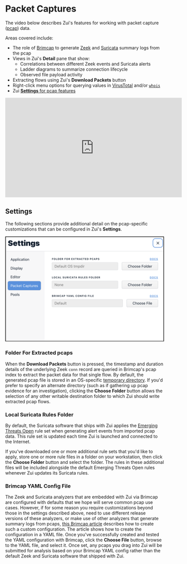 # Packet Captures

The video below describes Zui's features for working with packet capture
([pcap](https://en.wikipedia.org/wiki/Pcap)) data.

Areas covered include:
* The role of [Brimcap](https://github.com/brimdata/brimcap) to generate [Zeek](https://zeek.org/) and [Suricata](https://suricata.io/) summary logs from the pcap
* Views in Zui's **Detail** pane that show:
   * Correlations between different Zeek events and Suricata alerts
   * Ladder diagrams to summarize connection lifecycle
   * Observed file payload activity
* Extracting flows using Zui's **Download Packets** button
* Right-click menu options for querying values in [VirusTotal](https://www.virustotal.com/) and/or [`whois`](https://en.wikipedia.org/wiki/WHOIS)
* Zui [**Settings** for pcap features](#settings)

<iframe width="560" height="315" src="https://www.youtube.com/embed/eMzljqxASVA?si=GQnKRCpKLjc1SUAq" title="YouTube video player" frameborder="0" allow="accelerometer; autoplay; clipboard-write; encrypted-media; gyroscope; picture-in-picture; web-share" referrerpolicy="strict-origin-when-cross-origin" allowfullscreen></iframe>

## Settings

The following sections provide additional detail on the pcap-specific
customizations that can be configured in Zui's **Settings**.

![Settings - Packet Captures](../media/Settings-Packet-Captures.png)

### Folder For Extracted pcaps

When the **Download Packets** button is pressed, the timestamp and duration
details of the underlying Zeek `conn` record are queried in Brimcap's pcap
index to extract the packet data for that single flow. By default, the
generated pcap file is stored in an OS-specific
[temporary directory](../support/Filesystem-Paths.md#temporary-storage).
If you'd prefer to specify an alternate directory (such as if gathering up pcap
evidence for an investigation), clicking the **Choose Folder** button allows
the selection of any other writable destination folder to which Zui should
write extracted pcap flows.

### Local Suricata Rules Folder

By default, the Suricata software that ships with Zui applies the
[Emerging Threats Open](https://community.emergingthreats.net/) rule set when
generating alert events from imported pcap data. This rule set is updated each
time Zui is launched and connected to the Internet.

If you've downloaded one or more additional rule sets that you'd like to
apply, store one or more rule files in a folder on your workstation, then
click the **Choose Folder** button and select the folder. The rules in these
additional files will be included alongside the default Emerging Threats Open
rules whenever Zui updates its Suricata rules.

### Brimcap YAML Config File

The Zeek and Suricata analyzers that are embedded with Zui via Brimcap are
configured with defaults that we hope will serve common pcap use cases.
However, if for some reason you require customizations beyond those in the
settings described above, need to use different release versions of these
analyzers, or make use of other analyzers that generate summary logs from pcaps,
[this Brimcap article](https://github.com/brimdata/brimcap/wiki/Custom-Brimcap-Config)
describes how to create such a custom configuration. The article shows how to
create the configuration in a YAML file. Once you've successfully created and
tested the YAML configuration with Brimcap, click the **Choose File** button,
browse to the YAML file, and select it. Once set, any pcaps you drag into
Zui will be submitted for analysis based on your Brimcap YAML config rather
than the default Zeek and Suricata software that shipped with Zui.
